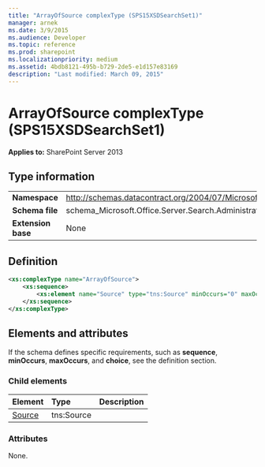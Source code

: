 ```yaml
---
title: "ArrayOfSource complexType (SPS15XSDSearchSet1)"
manager: arnek
ms.date: 3/9/2015
ms.audience: Developer
ms.topic: reference
ms.prod: sharepoint
ms.localizationpriority: medium
ms.assetid: 4bdb8121-495b-b729-2de5-e1d157e83169
description: "Last modified: March 09, 2015"
---
```


# ArrayOfSource complexType (SPS15XSDSearchSet1)

**Applies to:** SharePoint Server 2013
  
## Type information

|||
|:-----|:-----|
|**Namespace** <br/> |http://schemas.datacontract.org/2004/07/Microsoft.Office.Server.Search.Administration.Query  <br/> |
|**Schema file** <br/> |schema_Microsoft.Office.Server.Search.Administration.Query.xsd  <br/> |
|**Extension base** <br/> |None  <br/> |
   
## Definition

```XML
<xs:complexType name="ArrayOfSource">
    <xs:sequence>
        <xs:element name="Source" type="tns:Source" minOccurs="0" maxOccurs="unbounded"></xs:element>
    </xs:sequence>
</xs:complexType>

```

## Elements and attributes

If the schema defines specific requirements, such as **sequence**, **minOccurs**, **maxOccurs**, and **choice**, see the definition section. 
  
### Child elements

|**Element**|**Type**|**Description**|
|:-----|:-----|:-----|
|[Source](source-element-arrayofsource-complextypesps15xsdsearchset1.md) <br/> |tns:Source  <br/> ||
   
### Attributes

None.
  

